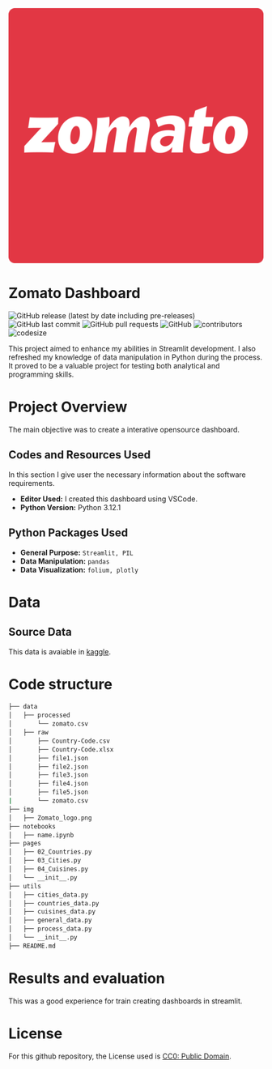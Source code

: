 ![img](https://github.com/lucas-porto/zomato_analysis/blob/master/img/Zomato_logo.png)

# Zomato Dashboard 

![GitHub release (latest by date including pre-releases)](https://img.shields.io/github/v/release/pragyy/datascience-readme-template?include_prereleases)
![GitHub last commit](https://img.shields.io/github/last-commit/pragyy/datascience-readme-template)
![GitHub pull requests](https://img.shields.io/github/issues-pr/pragyy/datascience-readme-template)
![GitHub](https://img.shields.io/github/license/pragyy/datascience-readme-template)
![contributors](https://img.shields.io/github/contributors/pragyy/datascience-readme-template) 
![codesize](https://img.shields.io/github/languages/code-size/pragyy/datascience-readme-template) 


This project aimed to enhance my abilities in Streamlit development. I also refreshed my knowledge of data manipulation in Python during the process. It proved to be a valuable project for testing both analytical and programming skills.

# Project Overview

The main objective was to create a interative opensource dashboard.

## Codes and Resources Used
In this section I give user the necessary information about the software requirements.
- **Editor Used:**  I created this dashboard using VSCode.
- **Python Version:** Python 3.12.1

## Python Packages Used

- **General Purpose:** `Streamlit, PIL`
- **Data Manipulation:** `pandas` 
- **Data Visualization:** `folium, plotly` 


# Data

## Source Data
This data is avaiable in [kaggle](https://www.kaggle.com/datasets/shrutimehta/zomato-restaurants-data?resource=download).


# Code structure
```bash
├── data
│   ├── processed
│       └── zomato.csv   
│   ├── raw
│       ├── Country-Code.csv
│       ├── Country-Code.xlsx
│       ├── file1.json
│       ├── file2.json
│       ├── file3.json
│       ├── file4.json
│       ├── file5.json
|       └── zomato.csv
├── img
│   ├── Zomato_logo.png
├── notebooks
│   ├── name.ipynb
├── pages
│   ├── 02_Countries.py
│   ├── 03_Cities.py
│   ├── 04_Cuisines.py
│   └── __init__.py
├── utils
│   ├── cities_data.py
│   ├── countries_data.py
│   ├── cuisines_data.py
│   ├── general_data.py
│   ├── process_data.py
│   └── __init__.py
├── README.md
```

# Results and evaluation
This was a good experience for train creating dashboards in streamlit.

# License
For this github repository, the License used is [CC0: Public Domain](https://creativecommons.org/publicdomain/zero/1.0/).

